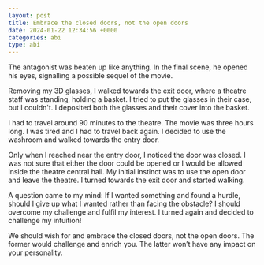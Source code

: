 ```yaml
---
layout: post
title: Embrace the closed doors, not the open doors
date: 2024-01-22 12:34:56 +0000
categories: abi
type: abi
---
```


<div class="abi">	
The antagonist was beaten up like anything. In the final scene, he opened his eyes, signalling a possible sequel of the movie.

Removing my 3D glasses, I walked towards the exit door, where a theatre staff was standing, holding a basket. I tried to put the glasses in their case, but I couldn't. I deposited both the glasses and their cover into the basket.

I had to travel around 90 minutes to the theatre. The movie was three hours long. I was tired and I had to travel back again. I decided to use the washroom and walked towards the entry door. 

Only when I reached near the entry door, I noticed the door was closed. I was not sure that either the door could be opened or I would be allowed inside the theatre central hall. My initial instinct was to use the open door and leave the theatre. I turned towards the exit door and started walking.

A question came to my mind: If I wanted something and found a hurdle, should I give up what I wanted rather than facing the obstacle? I should overcome my challenge and fulfil my interest. I turned again and decided to challenge my intuition!

 We should wish for and embrace the closed doors, not the open doors. The former would challenge and enrich you. The latter won’t have any impact on your personality.
</div>
